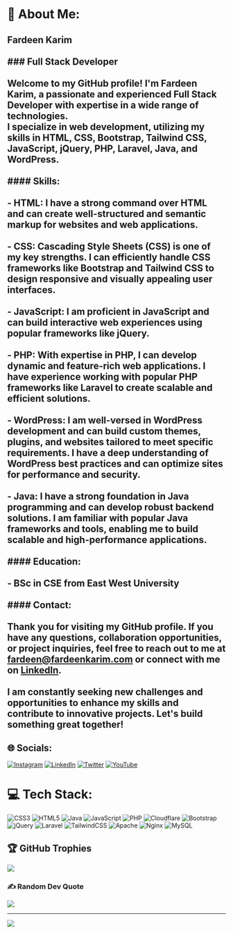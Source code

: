# 💫 About Me:
## Fardeen Karim<br><br>### Full Stack Developer<br><br>Welcome to my GitHub profile! I'm Fardeen Karim, a passionate and experienced Full Stack Developer with expertise in a wide range of technologies. <br>I specialize in web development, utilizing my skills in HTML, CSS, Bootstrap, Tailwind CSS, JavaScript, jQuery, PHP, Laravel, Java, and WordPress.<br><br>#### Skills:<br><br>- **HTML**: I have a strong command over HTML and can create well-structured and semantic markup for websites and web applications.<br><br>- **CSS**: Cascading Style Sheets (CSS) is one of my key strengths. I can efficiently handle CSS frameworks like Bootstrap and Tailwind CSS to design responsive and visually appealing user interfaces.<br><br>- **JavaScript**: I am proficient in JavaScript and can build interactive web experiences using popular frameworks like jQuery.<br><br>- **PHP**: With expertise in PHP, I can develop dynamic and feature-rich web applications. I have experience working with popular PHP frameworks like Laravel to create scalable and efficient solutions.<br><br>- **WordPress**: I am well-versed in WordPress development and can build custom themes, plugins, and websites tailored to meet specific requirements. I have a deep understanding of WordPress best practices and can optimize sites for performance and security.<br><br>- **Java**: I have a strong foundation in Java programming and can develop robust backend solutions. I am familiar with popular Java frameworks and tools, enabling me to build scalable and high-performance applications.<br><br>#### Education:<br><br>- BSc in CSE from East West University<br><br>#### Contact:<br><br>Thank you for visiting my GitHub profile. If you have any questions, collaboration opportunities, or project inquiries, feel free to reach out to me at fardeen@fardeenkarim.com or connect with me on [LinkedIn](https://www.linkedin.com/in/fardeenkarimm/).<br><br>I am constantly seeking new challenges and opportunities to enhance my skills and contribute to innovative projects. Let's build something great together!


## 🌐 Socials:
[![Instagram](https://img.shields.io/badge/Instagram-%23E4405F.svg?logo=Instagram&logoColor=white)](https://instagram.com/https://www.instagram.com/fardeenkarimm) [![LinkedIn](https://img.shields.io/badge/LinkedIn-%230077B5.svg?logo=linkedin&logoColor=white)](https://linkedin.com/in/https://www.linkedin.com/in/fardeenkarimm) [![Twitter](https://img.shields.io/badge/Twitter-%231DA1F2.svg?logo=Twitter&logoColor=white)](https://twitter.com/https://twitter.com/fardeenkarimm) [![YouTube](https://img.shields.io/badge/YouTube-%23FF0000.svg?logo=YouTube&logoColor=white)](https://youtube.com/@https://www.youtube.com/@FardeenKarim) 

# 💻 Tech Stack:
![CSS3](https://img.shields.io/badge/css3-%231572B6.svg?style=for-the-badge&logo=css3&logoColor=white) ![HTML5](https://img.shields.io/badge/html5-%23E34F26.svg?style=for-the-badge&logo=html5&logoColor=white) ![Java](https://img.shields.io/badge/java-%23ED8B00.svg?style=for-the-badge&logo=java&logoColor=white) ![JavaScript](https://img.shields.io/badge/javascript-%23323330.svg?style=for-the-badge&logo=javascript&logoColor=%23F7DF1E) ![PHP](https://img.shields.io/badge/php-%23777BB4.svg?style=for-the-badge&logo=php&logoColor=white) ![Cloudflare](https://img.shields.io/badge/Cloudflare-F38020?style=for-the-badge&logo=Cloudflare&logoColor=white) ![Bootstrap](https://img.shields.io/badge/bootstrap-%23563D7C.svg?style=for-the-badge&logo=bootstrap&logoColor=white) ![jQuery](https://img.shields.io/badge/jquery-%230769AD.svg?style=for-the-badge&logo=jquery&logoColor=white) ![Laravel](https://img.shields.io/badge/laravel-%23FF2D20.svg?style=for-the-badge&logo=laravel&logoColor=white) ![TailwindCSS](https://img.shields.io/badge/tailwindcss-%2338B2AC.svg?style=for-the-badge&logo=tailwind-css&logoColor=white) ![Apache](https://img.shields.io/badge/apache-%23D42029.svg?style=for-the-badge&logo=apache&logoColor=white) ![Nginx](https://img.shields.io/badge/nginx-%23009639.svg?style=for-the-badge&logo=nginx&logoColor=white) ![MySQL](https://img.shields.io/badge/mysql-%2300f.svg?style=for-the-badge&logo=mysql&logoColor=white)

## 🏆 GitHub Trophies
![](https://github-profile-trophy.vercel.app/?username=fardeenkarim&theme=juicyfresh&no-frame=false&no-bg=false&margin-w=4)

### ✍️ Random Dev Quote
![](https://quotes-github-readme.vercel.app/api?type=vetical&theme=radical)

---
[![](https://visitcount.itsvg.in/api?id=fardeenkarim&icon=0&color=0)](https://visitcount.itsvg.in)
